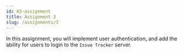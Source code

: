 ```yaml
---
id: 03-assignment
title: Assignment 3
slug: /assignments/3
---
```


In this assignment, you will implement user authentication, and
add the ability for users to login to the `Issue Tracker` server.
